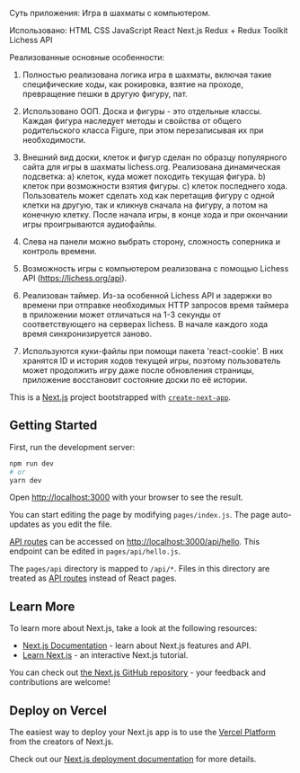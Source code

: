 
Суть приложения: Игра в шахматы с компьютером.

Использовано: 
HTML
CSS
JavaScript
React
Next.js
Redux + Redux Toolkit
Lichess API

Реализованные основные особенности:
1) Полностью реализована логика игра в шахматы, включая такие специфические ходы, как рокировка, взятие на проходе, превращение пешки в другую фигуру, пат.

2) Использовано ООП. Доска и фигуры - это отдельные классы. Каждая фигура наследует методы и свойства от общего родительского класса Figure, при этом перезаписывая их при необходимости. 

3) Внешний вид доски, клеток и фигур сделан по образцу популярного сайта для игры в шахматы lichess.org.
 Реализована динамическая подсветка: a) клеток, куда может походить текущая фигура. b) клеток при возможности взятия фигуры. c) клеток последнего хода. 
Пользователь может сделать ход как перетащив фигуру с одной клетки на другую, так и кликнув сначала на фигуру, а потом на конечную клетку. После начала игры, в конце хода и при окончании игры проигрываются аудиофайлы.

4) Слева на панели можно выбрать сторону, сложность соперника и контроль времени.

5) Возможность игры с компьютером реализована с помощью Lichess API (https://lichess.org/api).

6) Реализован таймер. Из-за особенной Lichess API и задержки во времени при отправке необходимых HTTP запросов время таймера в приложении может отличаться на 1-3 секунды от соответствующего на серверах lichess. 
В начале каждого хода время синхронизируется заново.

7) Используются куки-файлы при помощи пакета 'react-cookie'. В них хранятся ID и история ходов текущей игры, поэтому пользователь может продолжить игру даже после обновления страницы, приложение восстановит состояние доски по её истории.




This is a [Next.js](https://nextjs.org/) project bootstrapped with [`create-next-app`](https://github.com/vercel/next.js/tree/canary/packages/create-next-app).

## Getting Started

First, run the development server:

```bash
npm run dev
# or
yarn dev
```

Open [http://localhost:3000](http://localhost:3000) with your browser to see the result.

You can start editing the page by modifying `pages/index.js`. The page auto-updates as you edit the file.

[API routes](https://nextjs.org/docs/api-routes/introduction) can be accessed on [http://localhost:3000/api/hello](http://localhost:3000/api/hello). This endpoint can be edited in `pages/api/hello.js`.

The `pages/api` directory is mapped to `/api/*`. Files in this directory are treated as [API routes](https://nextjs.org/docs/api-routes/introduction) instead of React pages.

## Learn More

To learn more about Next.js, take a look at the following resources:

- [Next.js Documentation](https://nextjs.org/docs) - learn about Next.js features and API.
- [Learn Next.js](https://nextjs.org/learn) - an interactive Next.js tutorial.

You can check out [the Next.js GitHub repository](https://github.com/vercel/next.js/) - your feedback and contributions are welcome!

## Deploy on Vercel

The easiest way to deploy your Next.js app is to use the [Vercel Platform](https://vercel.com/new?utm_medium=default-template&filter=next.js&utm_source=create-next-app&utm_campaign=create-next-app-readme) from the creators of Next.js.

Check out our [Next.js deployment documentation](https://nextjs.org/docs/deployment) for more details.
